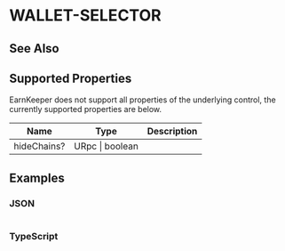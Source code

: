 # WALLET-SELECTOR

## See Also

## Supported Properties

EarnKeeper does not support all properties of the underlying control, the currently supported properties are below.

| Name        | Type            | Description |
| ----------- | --------------- | ----------- |
| hideChains? | URpc \| boolean |             |

## Examples

### JSON

```json
```

### TypeScript

```javascript
```
